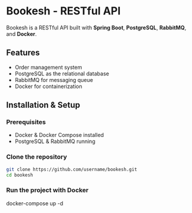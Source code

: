 # Bookesh - RESTful API

Bookesh is a RESTful API built with **Spring Boot**, **PostgreSQL**, **RabbitMQ**, and **Docker**.

## Features
- Order management system
- PostgreSQL as the relational database
- RabbitMQ for messaging queue
- Docker for containerization

## Installation & Setup
### Prerequisites
- Docker & Docker Compose installed
- PostgreSQL & RabbitMQ running

### Clone the repository
```sh
git clone https://github.com/username/bookesh.git
cd bookesh
```

### Run the project with Docker
docker-compose up -d
